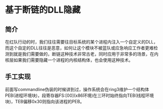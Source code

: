 # 基于断链的DLL隐藏

## 简介

在红队行动的时，我们往往需要往目标系统的某个进程内注入一个自定义的DLL，而这个自定的DLL往往是恶意，如何让这个模块不被蓝队或应急响应工作者更难检测到就是我们需要做的，断链这种技术非常古老，同时应用于非常多的场景，在内核层如果我们需要隐藏一个进程的内核结构体，也会使用这种技术。

## 手工实现

前面写commandline伪装的时候讲到过，操作系统会在ring3维护一个结构体PEB\(进程环境块\)，段寄存器FS:\[00\]\(x86环境\)在三环时始终指向TEB\(线程环境块\)，TEB偏移0x30则指向该进程的PEB。

